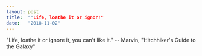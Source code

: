 ```yaml
---
layout: post
title:  ""Life, loathe it or ignor!"
date:   "2018-11-02"
---
```

"Life, loathe it or ignore it, you can't like it."
		-- Marvin, "Hitchhiker's Guide to the Galaxy"
